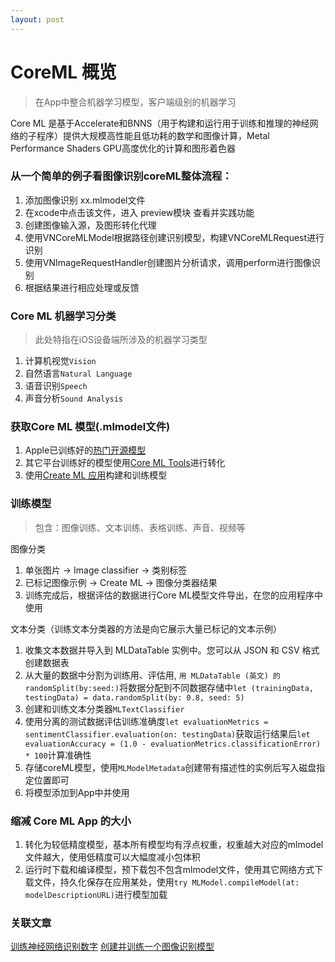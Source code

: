 ```yaml
---
layout: post
---
```


# CoreML 概览


> 在App中整合机器学习模型，客户端级别的机器学习

Core ML 是基于Accelerate和BNNS（用于构建和运行用于训练和推理的神经网络的子程序）提供大规模高性能且低功耗的数学和图像计算，Metal Performance Shaders GPU高度优化的计算和图形着色器

### 从一个简单的例子看图像识别coreML整体流程：
1. 添加图像识别 xx.mlmodel文件
2. 在xcode中点击该文件，进入 preview模块 查看并实践功能
3. 创建图像输入源，及图形转化代理
4. 使用VNCoreMLModel根据路径创建识别模型，构建VNCoreMLRequest进行识别
5. 使用VNImageRequestHandler创建图片分析请求，调用perform进行图像识别
6. 根据结果进行相应处理或反馈


### Core ML 机器学习分类

> 此处特指在iOS设备端所涉及的机器学习类型

1. 计算机视觉`Vision`
2. 自然语言`Natural Language`
3. 语音识别`Speech`
4. 声音分析`Sound Analysis`


### 获取Core ML 模型(.mlmodel文件)
1. Apple已训练好的[热门开源模型](https://developer.apple.com/cn/machine-learning/models/)
2. 其它平台训练好的模型使用[Core ML Tools](https://github.com/apple/coremltools/blob/main/README.md)进行转化
3. 使用[Create ML 应用](https://developer.apple.com/cn/documentation/createml/)构建和训练模型


### 训练模型

> 包含：图像训练、文本训练、表格训练、声音、视频等

图像分类
1. 单张图片 -> Image classifier -> 类别标签
2. 已标记图像示例 -> Create ML -> 图像分类器结果
3. 训练完成后，根据评估的数据进行Core ML模型文件导出，在您的应用程序中使用

文本分类（训练文本分类器的方法是向它展示大量已标记的文本示例）
1. 收集文本数据并导入到 MLDataTable 实例中。您可以从 JSON 和 CSV 格式创建数据表
2. 从大量的数据中分割为训练用、评估用, `用 MLDataTable (英文) 的 randomSplit(by:seed:)`将数据分配到不同数据存储中`let (trainingData, testingData) = data.randomSplit(by: 0.8, seed: 5)`
3. 创建和训练文本分类器`MLTextClassifier`
4. 使用分离的测试数据评估训练准确度`let evaluationMetrics = sentimentClassifier.evaluation(on: testingData)`获取运行结果后`let evaluationAccuracy = (1.0 - evaluationMetrics.classificationError) * 100`计算准确性
5. 存储coreML模型，使用`MLModelMetadata`创建带有描述性的实例后写入磁盘指定位置即可
6. 将模型添加到App中并使用


### 缩减 Core ML App 的大小
1. 转化为较低精度模型，基本所有模型均有浮点权重，权重越大对应的mlmodel文件越大，使用低精度可以大幅度减小包体积
2. 运行时下载和编译模型，预下载包不包含mlmodel文件，使用其它网络方式下载文件，持久化保存在应用某处，使用`try MLModel.compileModel(at: modelDescriptionURL)`进行模型加载



### 关联文章
[训练神经网络识别数字](https://developer.apple.com/documentation/accelerate/training_a_neural_network_to_recognize_digits)
[创建并训练一个图像识别模型](https://developer.apple.com/documentation/createml/creating_an_image_classifier_model)
